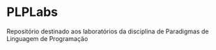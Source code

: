 # PLPLabs
Repositório destinado aos laboratórios da disciplina de Paradigmas de Linguagem de Programação

